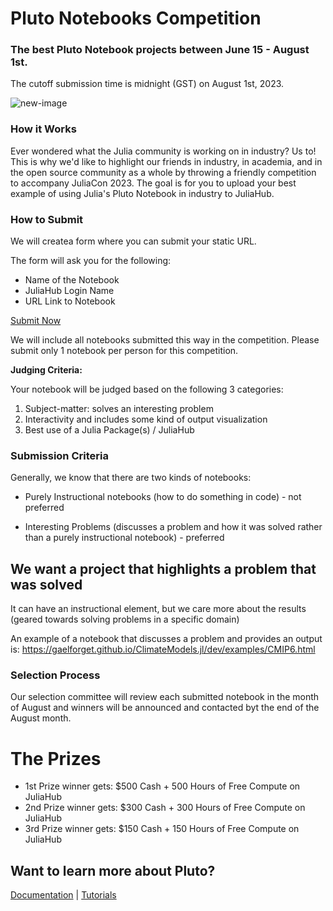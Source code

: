 # Pluto Notebooks Competition

### The best Pluto Notebook projects between June 15 - August 1st. 
The cutoff submission time is midnight (GST) on August 1st, 2023.

![new-image](https://github.com/Dattax/sample_jl/assets/1408846/62a0675b-d079-4652-bb84-9263add0daf0)

### How it Works

Ever wondered what the Julia community is working on in industry? Us to! This is why we'd like to highlight our friends in industry, in academia, and in the open source community as a whole by throwing a friendly competition to accompany JuliaCon 2023. The goal is for you to upload your best example of using Julia's Pluto Notebook in industry to JuliaHub. 

### How to Submit

We will createa form where you can submit your static URL.

The form will ask you for the following: 

* Name of the Notebook 
* JuliaHub Login Name
* URL Link to Notebook

[Submit Now](https://forms.gle/QdwMiLseTDGpy8uq8)

We will include all notebooks submitted this way in the competition. Please submit only 1 notebook per person for this competition.

**Judging Criteria:**

Your notebook will be judged based on the following 3 categories:

1. Subject-matter: solves an interesting problem
2. Interactivity and includes some kind of output visualization
3. Best use of a Julia Package(s) / JuliaHub 

### Submission Criteria

Generally, we know that there are two kinds of notebooks: 

* Purely Instructional notebooks (how to do something in code) - not preferred

* Interesting Problems (discusses a problem and how it was solved rather than a purely instructional notebook) - preferred

## We want a project that highlights a problem that was solved

It can have an instructional element, but we care more about the results (geared towards solving problems in a specific domain)

An example of a notebook that discusses a problem and provides an output is: https://gaelforget.github.io/ClimateModels.jl/dev/examples/CMIP6.html

### Selection Process

Our selection committee will review each submitted notebook in the month of August and winners will be announced and contacted byt the end of the August month.

# The Prizes
  
* 1st Prize winner gets: $500 Cash + 500 Hours of Free Compute on JuliaHub
* 2nd Prize winner gets: $300 Cash + 300 Hours of Free Compute on JuliaHub
* 3rd Prize winner gets: $150 Cash + 150 Hours of Free Compute on JuliaHub
  
 ## Want to learn more about Pluto?
  
 [Documentation](https://help.juliahub.com/juliahub/stable/tutorials/pluto_notebooks/) | [Tutorials](https://featured.plutojl.org/)


